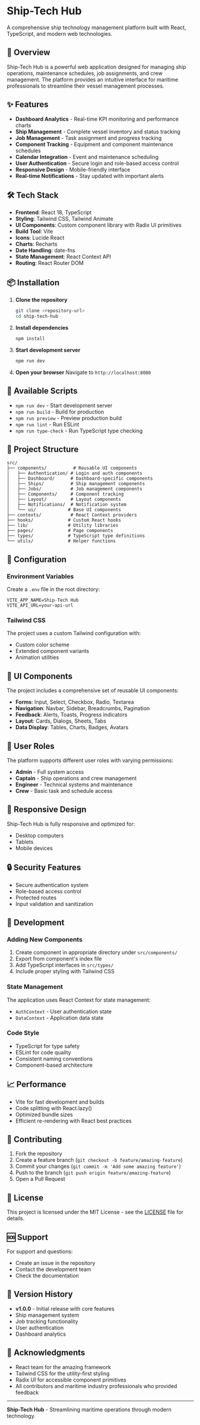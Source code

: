 # Ship-Tech Hub

A comprehensive ship technology management platform built with React, TypeScript, and modern web technologies.

## 🚢 Overview

Ship-Tech Hub is a powerful web application designed for managing ship operations, maintenance schedules, job assignments, and crew management. The platform provides an intuitive interface for maritime professionals to streamline their vessel management processes.

## ✨ Features

- **Dashboard Analytics** - Real-time KPI monitoring and performance charts
- **Ship Management** - Complete vessel inventory and status tracking
- **Job Management** - Task assignment and progress tracking
- **Component Tracking** - Equipment and component maintenance schedules
- **Calendar Integration** - Event and maintenance scheduling
- **User Authentication** - Secure login and role-based access control
- **Responsive Design** - Mobile-friendly interface
- **Real-time Notifications** - Stay updated with important alerts

## 🛠️ Tech Stack

- **Frontend**: React 18, TypeScript
- **Styling**: Tailwind CSS, Tailwind Animate
- **UI Components**: Custom component library with Radix UI primitives
- **Build Tool**: Vite
- **Icons**: Lucide React
- **Charts**: Recharts
- **Date Handling**: date-fns
- **State Management**: React Context API
- **Routing**: React Router DOM

## 📦 Installation

1. **Clone the repository**
   ```bash
   git clone <repository-url>
   cd ship-tech-hub
   ```

2. **Install dependencies**
   ```bash
   npm install
   ```

3. **Start development server**
   ```bash
   npm run dev
   ```

4. **Open your browser**
   Navigate to `http://localhost:8080`

## 🚀 Available Scripts

- `npm run dev` - Start development server
- `npm run build` - Build for production
- `npm run preview` - Preview production build
- `npm run lint` - Run ESLint
- `npm run type-check` - Run TypeScript type checking

## 📁 Project Structure

```
src/
├── components/          # Reusable UI components
│   ├── Authentication/ # Login and auth components
│   ├── Dashboard/      # Dashboard-specific components
│   ├── Ships/          # Ship management components
│   ├── Jobs/           # Job management components
│   ├── Components/     # Component tracking
│   ├── Layout/         # Layout components
│   ├── Notifications/  # Notification system
│   └── ui/            # Base UI components
├── contexts/           # React Context providers
├── hooks/             # Custom React hooks
├── lib/               # Utility libraries
├── pages/             # Page components
├── types/             # TypeScript type definitions
└── utils/             # Helper functions
```

## 🔧 Configuration

### Environment Variables

Create a `.env` file in the root directory:

```env
VITE_APP_NAME=Ship-Tech Hub
VITE_API_URL=your-api-url
```

### Tailwind CSS

The project uses a custom Tailwind configuration with:
- Custom color scheme
- Extended component variants
- Animation utilities

## 🎨 UI Components

The project includes a comprehensive set of reusable UI components:

- **Forms**: Input, Select, Checkbox, Radio, Textarea
- **Navigation**: Navbar, Sidebar, Breadcrumbs, Pagination
- **Feedback**: Alerts, Toasts, Progress indicators
- **Layout**: Cards, Dialogs, Sheets, Tabs
- **Data Display**: Tables, Charts, Badges, Avatars

## 👥 User Roles

The platform supports different user roles with varying permissions:

- **Admin** - Full system access
- **Captain** - Ship operations and crew management
- **Engineer** - Technical systems and maintenance
- **Crew** - Basic task and schedule access

## 📱 Responsive Design

Ship-Tech Hub is fully responsive and optimized for:
- Desktop computers
- Tablets
- Mobile devices

## 🔒 Security Features

- Secure authentication system
- Role-based access control
- Protected routes
- Input validation and sanitization

## 🚧 Development

### Adding New Components

1. Create component in appropriate directory under `src/components/`
2. Export from component's index file
3. Add TypeScript interfaces in `src/types/`
4. Include proper styling with Tailwind CSS

### State Management

The application uses React Context for state management:
- `AuthContext` - User authentication state
- `DataContext` - Application data state

### Code Style

- TypeScript for type safety
- ESLint for code quality
- Consistent naming conventions
- Component-based architecture

## 📈 Performance

- Vite for fast development and builds
- Code splitting with React.lazy()
- Optimized bundle sizes
- Efficient re-rendering with React best practices

## 🤝 Contributing

1. Fork the repository
2. Create a feature branch (`git checkout -b feature/amazing-feature`)
3. Commit your changes (`git commit -m 'Add some amazing feature'`)
4. Push to the branch (`git push origin feature/amazing-feature`)
5. Open a Pull Request

## 📄 License

This project is licensed under the MIT License - see the [LICENSE](LICENSE) file for details.

## 🆘 Support

For support and questions:
- Create an issue in the repository
- Contact the development team
- Check the documentation

## 🔄 Version History

- **v1.0.0** - Initial release with core features
- Ship management system
- Job tracking functionality
- User authentication
- Dashboard analytics

## 🙏 Acknowledgments

- React team for the amazing framework
- Tailwind CSS for the utility-first styling
- Radix UI for accessible component primitives
- All contributors and maritime industry professionals who provided feedback

---

**Ship-Tech Hub** - Streamlining maritime operations through modern technology.
